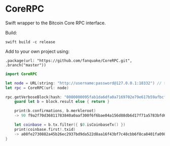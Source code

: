 # CoreRPC

Swift wrapper to the Bitcoin Core RPC interface.

Build:
```
swift build -c release
```

Add to your own project using:
```
.package(url: "https://github.com/fanquake/CoreRPC.git", .branch("master"))
```

```swift
import CoreRPC

let node = URL(string: "http://username:password@127.0.0.1:18332") // testnet
let rpc = CoreRPC(url: node)

rpc.getVerboseBlock(hash: "0000000095fab1da6dfa0a7169702e79e617b59afbcf7c00e5aaa1462abc1ac7") { block in
    guard let b = block.result else { return }

    print(b.confirmations, b.merkleroot)
    -> 90 f9a2f70d36811783840a0aaf300f6f6bae04a156d88db6d17f71a5783bfd66e5

    let coinbase = b.tx.filter({ $0.isCoinbaseTx() })
    print(coinbase.first!.txid)
    -> a08fe2730882a45b26ec2937bd9da522d8aa16f43bf7c48cbb6f8ca8401fa098
}
```
